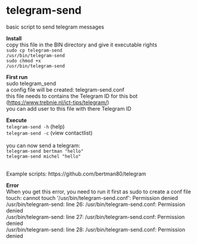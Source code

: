 # telegram-send<br>
basic script to send telegram messages

**Install**<br>
copy this file in the BIN directory and give it executable rights<br>
<code>sudo cp telegram-send /usr/bin/telegram-send</code><br>
<code>sudo chmod +x /usr/bin/telegram-send</code>

**First run**<br>
sudo telegram_send<br>
a config file will be created: telegram-send.conf<br>
this file needs to contains the Telegram ID for this bot (https://www.trebnie.nl/ict-tips/telegram/)<br>
you can add user to this file with there Telegram ID

**Execute**<br>
<code>telegram-send -h</code> (help)<br>
<code>telegram-send -c</code> (view contactlist)<br>
<br>
you can now send a telegram:<br>
<code>telegram-send bertman "hello"</code><br>
<code>telegram-send michel "hello"</code><br>

<br>
Example scripts: https://github.com/bertman80/telegram

**Error**<br>
When you get this error, you need to run it first as sudo to create a conf file<br>
touch: cannot touch '/usr/bin/telegram-send.conf': Permission denied<br>
/usr/bin/telegram-send: line 26: /usr/bin/telegram-send.conf: Permission denied<br>
/usr/bin/telegram-send: line 27: /usr/bin/telegram-send.conf: Permission denied<br>
/usr/bin/telegram-send: line 28: /usr/bin/telegram-send.conf: Permission denied<br>
